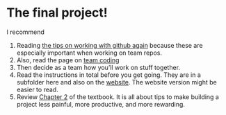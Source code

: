 # The final project!

I recommend 
1. Reading [the tips on working with github again](https://ledatascifi.github.io/ledatascifi-2021/content/assignments/howto_do.html#working-on-assignments-projects-taking-notes) because these are especially important when working on team repos. 
2. Also, read the page on [team coding](https://ledatascifi.github.io/ledatascifi-2021/content/05/01c_teams.html)
3. Then decide as a team how you’ll work on stuff together. 
4. Read the instructions in total before you get going. They are in a subfolder here and also on the [website](https://ledatascifi.github.io/ledatascifi-2021/content/assignments/project.html). The website version might be easier to read. 
5. Review [Chapter 2](https://ledatascifi.github.io/ledatascifi-2021/content/02/10_Golden_1.html) of the textbook. It is all about tips to make building a project less painful, more productive, and more rewarding.
